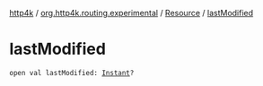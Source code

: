 [http4k](../../index.md) / [org.http4k.routing.experimental](../index.md) / [Resource](index.md) / [lastModified](./last-modified.md)

# lastModified

`open val lastModified: `[`Instant`](https://docs.oracle.com/javase/9/docs/api/java/time/Instant.html)`?`